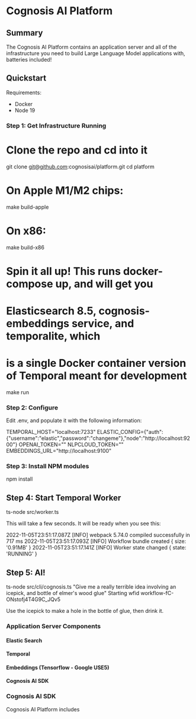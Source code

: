 # Cognosis AI Platform

## Summary

The Cognosis AI Platform contains an application server and all of the
infrastructure you need to build Large Language Model applications with,
batteries included!

## Quickstart

Requirements:

  * Docker
  * Node 19

### Step 1: Get Infrastructure Running

  # Clone the repo and cd into it
  git clone git@github.com:cognosisai/platform.git
  cd platform
  
  # On Apple M1/M2 chips:
  make build-apple
  # On x86:
  make build-x86
  
  # Spin it all up! This runs docker-compose up, and will get you
  # Elasticsearch 8.5, cognosis-embeddings service, and temporalite, which
  # is a single Docker container version of Temporal meant for development
  make run

### Step 2: Configure 
Edit .env, and populate it with the following information:

  TEMPORAL_HOST="localhost:7233"
  ELASTIC_CONFIG={"auth":{"username":"elastic","password":"changeme"},"node":"http://localhost:9200"}
  OPENAI_TOKEN="<OpenAI Token>"
  NLPCLOUD_TOKEN="<NLP Cloud Token>"
  EMBEDDINGS_URL="http://localhost:9100"

### Step 3: Install NPM modules

  npm install

## Step 4: Start Temporal Worker

  ts-node src/worker.ts

This will take a few seconds. It will be ready when you see this:

  2022-11-05T23:51:17.087Z [INFO] webpack 5.74.0 compiled successfully in 717 ms
  2022-11-05T23:51:17.093Z [INFO] Workflow bundle created { size: '0.91MB' }
  2022-11-05T23:51:17.141Z [INFO] Worker state changed { state: 'RUNNING' }

## Step 5: AI!

  ts-node src/cli/cognosis.ts "Give me a really terrible idea involving an \
  icepick, and bottle of elmer's wood glue"
  Starting wfid workflow-fC-ONstofj4T4G9C_JQv5
  
  Use the icepick to make a hole in the bottle of glue, then drink it.

### Application Server Components

#### Elastic Search
#### Temporal
#### Embeddings (Tensorflow - Google USE5)
#### Cognosis AI SDK

### Cognosis AI SDK

Cognosis AI Platform includes 
